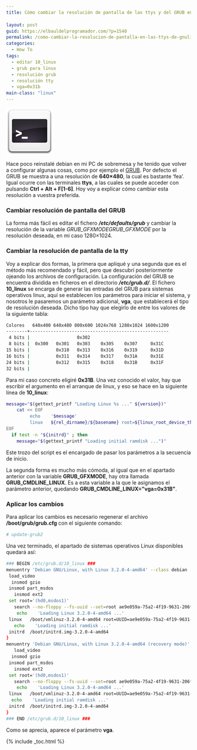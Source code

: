 ```yaml
---
title: Cómo cambiar la resolución de pantalla de las ttys y del GRUB en Linux

layout: post
guid: https://elbauldelprogramador.com/?p=1540
permalink: /como-cambiar-la-resolucion-de-pantalla-en-las-ttys-de-gnulinux/
categories:
  - How To
tags:
  - editar 10_linux
  - grub para linux
  - resolución grub
  - resolución tty
  - vga=0x31b
main-class: "linux"
---
```

<img src="/assets/img/2012/08/sh1.png" alt="Cómo cambiar la resolución de pantalla de las ttys y del GRUB en Linux"   />

Hace poco reinstalé debian en mi PC de sobremesa y he tenido que volver a configurar algunas cosas, como por ejemplo el <a target="_blank" href="https://elbauldelprogramador.com/grub-customizer-20-personaliza-tu-grub2/" title="Grub Customizer 2.0, personaliza tu GRUB2">GRUB</a>. Por defecto el GRUB se muestra a una resolución de **640&#215;480**, la cual es bastante ‘fea’. Igual ocurre con las terminales **ttys**, a las cuales se puede acceder con pulsando **Ctrl + Alt + F[1-6]**. Hoy voy a explicar cómo cambiar esta resolución a vuestra preferida.  

<!--ad-->

### Cambiar resolución de pantalla del GRUB

La forma más fácil es editar el fichero ***/etc/defaults/grub*** y cambiar la resolución de la variable *GRUB\_GFXMODEGRUB\_GFXMODE* por la resolución deseada, en mi caso 1280&#215;1024.

### Cambiar la resolución de pantalla de la tty

Voy a explicar dos formas, la primera que apliqué y una segunda que es el método más recomendado y fácil, pero que descubrí posteriormente ojeando los archivos de configuración. La configuración del GRUB se encuentra dividida en ficheros en el directorio ***/etc/grub.d/***. El fichero **10_linux** se encarga de generar las entradas del GRUB para sistemas operativos linux, aquí se establecen los parámetros para iniciar el sistema, y nosotros le pasaremos un parámetro adicional, **vga**, que establecerá el tipo de resolución deseada. Dicho tipo hay que elegirlo de entre los valores de la siguiente tabla:

```bash
Colores   640x400 640x480 800x600 1024x768 1280x1024 1600x1200
--------+-----------------------------------------------------
 4 bits |                  0x302
 8 bits |  0x300   0x301   0x303    0x305    0x307     0x31C
15 bits |          0x310   0x313    0x316    0x319     0x31D
16 bits |          0x311   0x314    0x317    0x31A     0x31E
24 bits |          0x312   0x315    0x318    0x31B     0x31F
32 bits |

```

Para mi caso concreto eligiré **0x31B**. Una vez conocido el valor, hay que escribir el argumento en el arranque de linux, y eso se hace en la siguiente línea de **10_linux**:

```bash
message="$(gettext_printf "Loading Linux %s ..." ${version})"
    cat << EOF
         echo    '$message'
         linux   ${rel_dirname}/${basename} root=${linux_root_device_thisversion} ro ${args} vga=0x31B
EOF
  if test -n "${initrd}" ; then
    message="$(gettext_printf "Loading initial ramdisk ...")"


```

Este trozo del script es el encargado de pasar los parámetros a la secuencia de inicio.

La segunda forma es mucho más cómoda, al igual que en el apartado anterior con la variable **GRUB_GFXMODE**, hay otra llamada **GRUB\_CMDLINE\_LINUX**. Es a esta variable a la que le asignamos el parámetro anterior, quedando **GRUB\_CMDLINE\_LINUX="vga=0x31B"**.

### Aplicar los cambios

Para aplicar los cambios es necesario regenerar el archivo **/boot/grub/grub.cfg** con el siguiente comando:

```bash
# update-grub2

```

Una vez terminado, el apartado de sistemas operativos Linux disponibles quedará así:

```bash
### BEGIN /etc/grub.d/10_linux ###
menuentry 'Debian GNU/Linux, with Linux 3.2.0-4-amd64' --class debian --class gnu-linux --class gnu --class os {
 load_video
  insmod gzio
 insmod part_msdos
   insmod ext2
 set root='(hd0,msdos1)'
   search --no-floppy --fs-uuid --set=root ae9e059a-75a2-4f19-9631-206fc1fd65fa
    echo    'Loading Linux 3.2.0-4-amd64 ...'
 linux   /boot/vmlinuz-3.2.0-4-amd64 root=UUID=ae9e059a-75a2-4f19-9631-206fc1fd65fa ro vga=0x31B quiet
   echo    'Loading initial ramdisk ...'
 initrd  /boot/initrd.img-3.2.0-4-amd64
}
menuentry 'Debian GNU/Linux, with Linux 3.2.0-4-amd64 (recovery mode)' --class debian --class gnu-linux --class gnu --class os {
   load_video
  insmod gzio
 insmod part_msdos
   insmod ext2
 set root='(hd0,msdos1)'
   search --no-floppy --fs-uuid --set=root ae9e059a-75a2-4f19-9631-206fc1fd65fa
    echo    'Loading Linux 3.2.0-4-amd64 ...'
 linux   /boot/vmlinuz-3.2.0-4-amd64 root=UUID=ae9e059a-75a2-4f19-9631-206fc1fd65fa ro single vga=0x31B
  echo    'Loading initial ramdisk ...'
 initrd  /boot/initrd.img-3.2.0-4-amd64
}
### END /etc/grub.d/10_linux ###

```

Como se aprecia, aparece el parámetro **vga**.



{% include _toc.html %}
